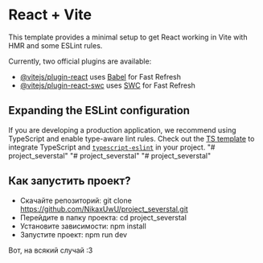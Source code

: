 # React + Vite

This template provides a minimal setup to get React working in Vite with HMR and some ESLint rules.

Currently, two official plugins are available:

- [@vitejs/plugin-react](https://github.com/vitejs/vite-plugin-react/blob/main/packages/plugin-react/README.md) uses [Babel](https://babeljs.io/) for Fast Refresh
- [@vitejs/plugin-react-swc](https://github.com/vitejs/vite-plugin-react-swc) uses [SWC](https://swc.rs/) for Fast Refresh

## Expanding the ESLint configuration

If you are developing a production application, we recommend using TypeScript and enable type-aware lint rules. Check out the [TS template](https://github.com/vitejs/vite/tree/main/packages/create-vite/template-react-ts) to integrate TypeScript and [`typescript-eslint`](https://typescript-eslint.io) in your project.
"# project_severstal" 
"# project_severstal" 
"# project_severstal" 

## Как запустить проект?

- Скачайте репозиторий: git clone https://github.com/NikaxUwU/project_severstal.git
- Перейдите в папку проекта: cd project_severstal
- Установите зависимости: npm install
- Запустите проект: npm run dev
  
Вот, на всякий случай :3

